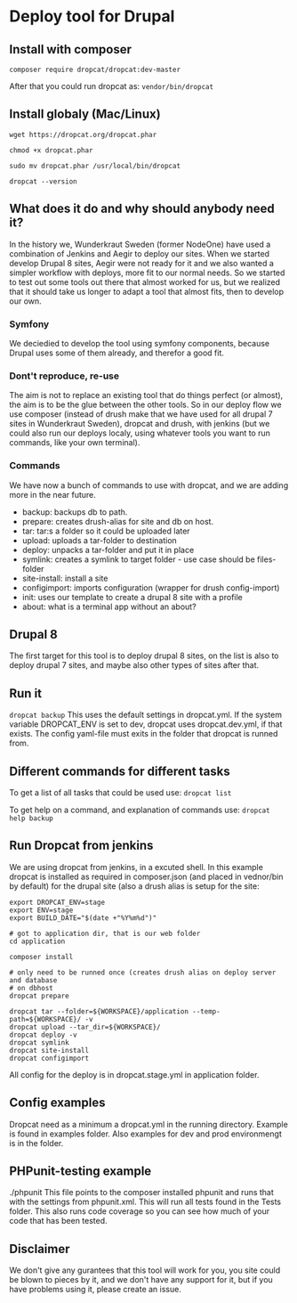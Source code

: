 # Deploy tool for Drupal

## Install with composer
`composer require dropcat/dropcat:dev-master`

After that you could run dropcat as: `vendor/bin/dropcat`

## Install globaly (Mac/Linux)
`wget https://dropcat.org/dropcat.phar`

`chmod +x dropcat.phar`

`sudo mv dropcat.phar /usr/local/bin/dropcat`

`dropcat --version`

## What does it do and why should anybody need it?
In the history we, Wunderkraut Sweden (former NodeOne) have used a combination 
of Jenkins and Aegir to deploy our sites. When we started develop Drupal 8 
sites, Aegir were not ready for it and we also wanted a simpler workflow 
with deploys, more fit to our normal needs. So we started to test out some tools 
out there that almost worked for us, but we realized that it should take us 
longer to adapt a tool that almost fits, then to develop our own.

### Symfony
We deciedied to develop the tool using symfony components, because Drupal uses 
some of them already, and therefor a good fit. 

### Dont't reproduce, re-use
The aim is not to replace an existing tool that do things perfect (or almost), 
the aim is to be the glue between the other tools. So in our deploy flow we use
composer (instead of drush make that we have used for all drupal 7 sites in 
Wunderkraut Sweden), dropcat and drush, with jenkins (but we could also run our
deploys localy, using whatever tools you want to run commands, like your own 
terminal).

### Commands
We have now a bunch of commands to use with dropcat, and we are adding more in 
the near future.

* backup: backups db to path.
* prepare: creates drush-alias for site and db on host.
* tar: tar:s a folder so it could be uploaded later
* upload: uploads a tar-folder to destination
* deploy: unpacks a tar-folder and put it in place
* symlink: creates a symlink to target folder - use case should be files-folder
* site-install: install a site 
* configimport: imports configuration (wrapper for drush config-import)
* init: uses our template to create a drupal 8 site with a profile
* about: what is a terminal app without an about?

## Drupal 8
The first target for this tool is to deploy drupal 8 sites, on the list is also 
to deploy drupal 7 sites, and maybe also other types of sites after that.

## Run it
`dropcat backup`
This uses the default settings in dropcat.yml. If the system variable DROPCAT_ENV 
is set to dev, dropcat uses dropcat.dev.yml, if that exists. 
The config yaml-file must exits in the folder that dropcat is
runned from.

## Different commands for different tasks
To get a list of all tasks that could be used use:
`dropcat list`

To get help on a command, and explanation of commands use:
`dropcat help backup`


## Run Dropcat from jenkins
We are using dropcat from jenkins, in a excuted shell. In this example dropcat 
is installed as required in composer.json (and placed in vednor/bin by default) 
for the drupal site (also a drush alias is setup for the site:
```
export DROPCAT_ENV=stage
export ENV=stage
export BUILD_DATE="$(date +"%Y%m%d")"

# got to application dir, that is our web folder
cd application

composer install

# only need to be runned once (creates drush alias on deploy server and database 
# on dbhost
dropcat prepare

dropcat tar --folder=${WORKSPACE}/application --temp-path=${WORKSPACE}/ -v
dropcat upload --tar_dir=${WORKSPACE}/
dropcat deploy -v
dropcat symlink
dropcat site-install
dropcat configimport

```
All config for the deploy is in dropcat.stage.yml in application folder.


## Config examples
Dropcat need as a minimum a dropcat.yml in the running directory. Example is 
found in examples folder. Also examples for dev and prod environmengt is in the 
folder.


## PHPunit-testing example
./phpunit
This file points to the composer installed phpunit and runs that with
the settings from phpunit.xml. This will run all tests found in the
Tests folder. This also runs code coverage so you can see how much of
your code that has been tested.


## Disclaimer
We don't give any gurantees that this tool will work for you, you site could be
blown to pieces by it, and we don't have any support for it, but if you have 
problems using it, please create an issue.